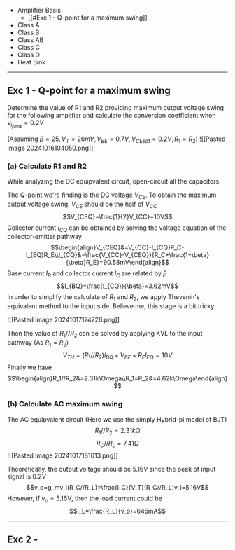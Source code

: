 
+ Amplifier Basis 
	+ [[#Exc 1 - Q-point for a maximum swing]]
+ Class A
+ Class B
+ Class AB
+ Class C
+ Class D
+ Heat Sink


---
## Exc 1 - Q-point for a maximum swing

Determine the value of R1 and R2 providing maximum output voltage swing for the following amplifier and calculate the conversion coefficient when $v_{i_{peak}}=0.2V$

(Assuming $\beta=25, V_T=26mV, V_{BE}=0.7V, V_{CEsat}=0.2V,R_1=R_2$)
![[Pasted image 20241016104050.png]]

### (a) Calculate R1 and R2 

While analyzing the DC equipvalent circuit, open-circuit all the capacitors.

The Q-point we're finding is the DC voltage $V_{CE}$. To obtain the maximum output voltage swing, $V_{CE}$ should be the half of $V_{CC}$
$$V_{CEQ}=\frac{1}{2}V_{CC}=10V$$
Collector current $I_{CQ}$ can be obtained by solving the voltage equation of the collector-emitter pathway
$$\begin{align}V_{CEQ}&=V_{CC}-I_{CQ}R_C-I_{EQ}R_E\\I_{CQ}&=\frac{V_{CC}-V_{CEQ}}{R_C+\frac{1+\beta}{\beta}R_E}=90.58mV\end{align}$$
Base current $I_B$ and collector current $I_C$ are related by $\beta$
$$I_{BQ}=\frac{I_{CQ}}{\beta}=3.62mV$$
In order to simplify the calculate of $R_1$ and $R_2$, we apply Thevenin's equivalent method to the input side. Believe me, this stage is a bit tricky. 

![[Pasted image 20241017174726.png]]

Then the value of $R_1//R_2$ can be solved by applying KVL to the input pathway (As $R_1=R_2$)
$$V_{TH}=(R_1//R_2)I_{BQ}+V_{BE}+R_EI_{EQ}=10V$$
Finally we have
$$\begin{align}R_1//R_2&=2.31k\Omega\\R_1=R_2&=4.62k\Omega\end{align}$$
### (b) Calculate AC maximum swing

The AC equipvalent circuit (Here we use the simply Hybrid-pi model of BJT)
$$R_1//R_2=2.31k\Omega$$
$$R_C//R_L=7.41\Omega$$
![[Pasted image 20241017181013.png]]

Theoretically, the output voltage should be $5.16V$ since the peak of input signal is $0.2V$
$$v_o=g_mv_i(R_C//R_L)=\frac{I_C}{V_T}(R_C//R_L)v_i=5.16V$$
However, if $v_o=5.16V$, then the load current could be
$$i_L=\frac{R_L}{v_o}=645mA$$



---
## Exc 2 - 